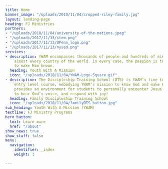 ```yaml
---
title: Home
banner_image: "/uploads/2018/11/04/cropped-riley-family.jpg"
layout: landing-page
heading: FJ Ministries
partners:
- "/uploads/2018/11/04/university-of-the-nations.jpeg"
- "/uploads/2017/11/13/stem.png"
- "/uploads/2017/11/13/UPenn_logo.png"
- "/uploads/2017/11/13/nysed.png"
services:
- description: YWAM encompasses thousands of people and hundreds of ministries in
    almost every country of the world. In every case, the passion is to know God and
    to make Him known.
  heading: Youth With A Mission
  icon: "/uploads/2018/11/04/YWAM-Logo-Square.gif"
- description: The Discipleship Training School (DTS) is YWAM’s five to six month
    entry level course, embodying YWAM’s mission to know God and make Him known. DTS
    provides an environment for students to personally encounter Jesus Christ, learn
    to hear God’s voice, and respond with joy!
  heading: Family Discipleship Training School
  icon: "/uploads/2018/11/04/familyDTS_button.jpg"
sub_heading: Youth With A Mission (YWAM)
textline: FJ Ministry Programs
hero_button:
  text: Learn more
  href: "/about"
show_news: true
show_staff: false
menu:
  navigation:
    identifier: _index
    weight: 1

---
```

